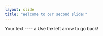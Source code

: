 ```yaml
---
layout: slide
title: "Welcome to our second slide!"
---
```

Your text ---- a
Use the left arrow to go back!
